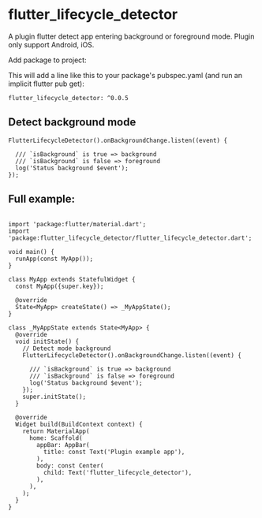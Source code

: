 # flutter_lifecycle_detector

A plugin flutter detect app entering background or foreground mode.
Plugin only support Android, iOS.

Add package to project:

This will add a line like this to your package's pubspec.yaml (and run an implicit flutter pub get):

```flutter_lifecycle_detector: ^0.0.5```

## Detect background mode

```
FlutterLifecycleDetector().onBackgroundChange.listen((event) {

  /// `isBackground` is true => background
  /// `isBackground` is false => foreground
  log('Status background $event');
});
```

## Full example:
```import 'dart:developer';

import 'package:flutter/material.dart';
import 'package:flutter_lifecycle_detector/flutter_lifecycle_detector.dart';

void main() {
  runApp(const MyApp());
}

class MyApp extends StatefulWidget {
  const MyApp({super.key});

  @override
  State<MyApp> createState() => _MyAppState();
}

class _MyAppState extends State<MyApp> {
  @override
  void initState() {
    // Detect mode background
    FlutterLifecycleDetector().onBackgroundChange.listen((event) {

      /// `isBackground` is true => background
      /// `isBackground` is false => foreground
      log('Status background $event');
    });
    super.initState();
  }

  @override
  Widget build(BuildContext context) {
    return MaterialApp(
      home: Scaffold(
        appBar: AppBar(
          title: const Text('Plugin example app'),
        ),
        body: const Center(
          child: Text('flutter_lifecycle_detector'),
        ),
      ),
    );
  }
}
```